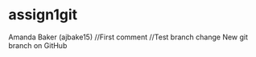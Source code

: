 # assign1git
Amanda Baker (ajbake15)
//First comment 
//Test branch change
New git branch on GitHub

